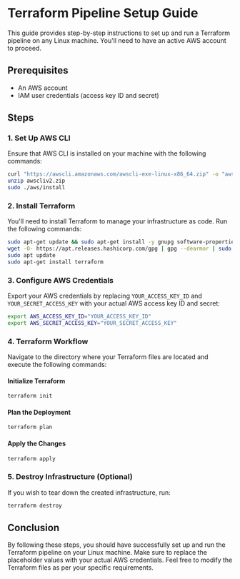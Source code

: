 # Terraform Pipeline Setup Guide

This guide provides step-by-step instructions to set up and run a Terraform pipeline on any Linux machine. You'll need to have an active AWS account to proceed.

## Prerequisites
- An AWS account
- IAM user credentials (access key ID and secret)

## Steps

### 1. Set Up AWS CLI
Ensure that AWS CLI is installed on your machine with the following commands:

```bash
curl "https://awscli.amazonaws.com/awscli-exe-linux-x86_64.zip" -o "awscliv2.zip"
unzip awscliv2.zip
sudo ./aws/install
```

### 2. Install Terraform
You'll need to install Terraform to manage your infrastructure as code. Run the following commands:

```bash
sudo apt-get update && sudo apt-get install -y gnupg software-properties-common
wget -O- https://apt.releases.hashicorp.com/gpg | gpg --dearmor | sudo tee /usr/share/keyrings/hashicorp-archive-keyring.gpg
sudo apt update
sudo apt-get install terraform
```

### 3. Configure AWS Credentials
Export your AWS credentials by replacing `YOUR_ACCESS_KEY_ID` and `YOUR_SECRET_ACCESS_KEY` with your actual AWS access key ID and secret:

```bash
export AWS_ACCESS_KEY_ID="YOUR_ACCESS_KEY_ID"
export AWS_SECRET_ACCESS_KEY="YOUR_SECRET_ACCESS_KEY"
```

### 4. Terraform Workflow
Navigate to the directory where your Terraform files are located and execute the following commands:

#### Initialize Terraform

```bash
terraform init
```

#### Plan the Deployment

```bash
terraform plan
```

#### Apply the Changes

```bash
terraform apply
```

### 5. Destroy Infrastructure (Optional)
If you wish to tear down the created infrastructure, run:

```bash
terraform destroy
```

## Conclusion
By following these steps, you should have successfully set up and run the Terraform pipeline on your Linux machine. Make sure to replace the placeholder values with your actual AWS credentials. Feel free to modify the Terraform files as per your specific requirements.
